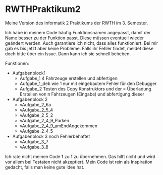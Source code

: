# RWTHPraktikum2

Meine Version des Informatik 2 Praktikums der RWTH im 3. Semester.

Ich habe in meinem Code häufig Funktionsnamen angepasst, damit der Name besser zu der Funktion passt.
Diese müssen eventuell wieder geändert werden. 
Auch garantiere ich nicht, dass alles funktioniert. Bei mir gab es bis jetzt aber keine Probleme.
Falls ihr Fehler findet, meldet diese doch bitte über ein Issue. Dann kann ich sie schnell beheben.

Funktionen:
- Aufgabenblock1
  - Aufgabe_1
  4 Fahrzeuge erstellen und abfertigen
  - Aufgabe_1_deb
  wie 1 nur mit eingebautem Fehler für den Debugger
  - Aufgabe_2
  Testen des Copy Konstruktors und der = Überladung.
  Erstellen von n Fahrzeugen (Eingabe) und abfertigung dieser
- Aufgabenblock 2
  - vAufgabe_2_6a
  - vAufgabe_2_5_4
  - vAufgabe_2_5_2
  - vAufgabe_2_4_9_Parken
  - vAufgabe_2_4_9_amEndAngekommen
  - vAufgabe_2_4_5
- Aufgabenblock 3 noch Fehlerbehaftet
  - vAufgabe_3_7
  - vAufgabe_3_8

Ich rate nicht meinen Code 1 zu 1 zu übernehmen. Das hilft nicht und wird vor allem bei Testaten nicht akzeptiert.
Mein Code ist rein als Inspiration gedacht, falls man keine gute Idee hat.
